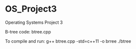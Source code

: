 # OS_Project3

Operating Systems Project 3

B-tree code: 
btree.cpp

To compile and run:
g++ btree.cpp -std=c++11 -o brree
./btree
